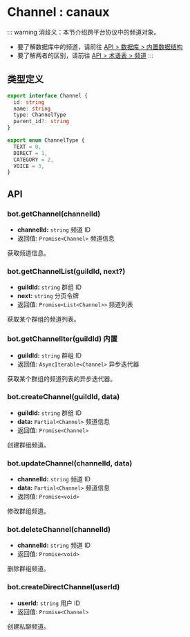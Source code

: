 # Channel : canaux

::: warning
消歧义：本节介绍跨平台协议中的频道对象。

- 要了解数据库中的频道，请前往 [API > 数据库 > 内置数据结构](../database/built-in.md#channel)
- 要了解两者的区别，请前往 [API > 术语表 > 频道](../glossary.md#channel)
  :::

## 类型定义

```ts
export interface Channel {
  id: string
  name: string
  type: ChannelType
  parent_id?: string
}

export enum ChannelType {
  TEXT = 0,
  DIRECT = 1,
  CATEGORY = 2,
  VOICE = 3,
}
```

## API

### bot.getChannel(channelId)

- **channelId:** `string` 频道 ID
- 返回值: `Promise<Channel>` 频道信息

获取频道信息。

### bot.getChannelList(guildId, next?)

- **guildId:** `string` 群组 ID
- **next:** `string` 分页令牌
- 返回值: `Promise<List<Channel>>` 频道列表

获取某个群组的频道列表。

### bot.getChannelIter(guildId) <badge>内置</badge>

- **guildId:** `string` 群组 ID
- 返回值: `AsyncIterable<Channel>` 异步迭代器

获取某个群组的频道列表的异步迭代器。

### bot.createChannel(guildId, data)

- **guildId:** `string` 群组 ID
- **data:** `Partial<Channel>` 频道信息
- 返回值: `Promise<Channel>`

创建群组频道。

### bot.updateChannel(channelId, data)

- **channelId:** `string` 频道 ID
- **data:** `Partial<Channel>` 频道信息
- 返回值: `Promise<void>`

修改群组频道。

### bot.deleteChannel(channelId)

- **channelId:** `string` 频道 ID
- 返回值: `Promise<void>`

删除群组频道。

### bot.createDirectChannel(userId)

- **userId:** `string` 用户 ID
- 返回值: `Promise<Channel>`

创建私聊频道。
